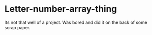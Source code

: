 # Letter-number-array-thing

Its not that well of a project. Was bored and did it on the back of some scrap paper.